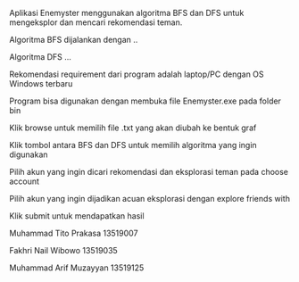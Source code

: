Aplikasi Enemyster menggunakan algoritma BFS dan DFS untuk mengeksplor dan mencari rekomendasi teman.

Algoritma BFS dijalankan dengan ..

Algoritma DFS ...

Rekomendasi requirement dari program adalah laptop/PC dengan OS Windows terbaru

Program bisa digunakan dengan membuka file Enemyster.exe pada folder bin

Klik browse untuk memilih file .txt yang akan diubah ke bentuk graf

Klik tombol antara BFS dan DFS untuk memilih algoritma yang ingin digunakan

Pilih akun yang ingin dicari rekomendasi dan eksplorasi teman pada choose account

Pilih akun yang ingin dijadikan acuan eksplorasi dengan explore friends with

Klik submit untuk mendapatkan hasil


Muhammad Tito Prakasa		13519007

Fakhri Nail Wibowo		13519035

Muhammad Arif Muzayyan		13519125
